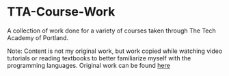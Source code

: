 # TTA-Course-Work

A collection of work done for a variety of courses taken through The Tech Academy of Portland. 

Note: Content is not my original work, but work copied while watching video tutorials or reading textbooks
to better familiarize myself with the programming languages. Original work can be found [here](https://github.com/joshlaplante/portfolio-for-JoshLaPlante)
